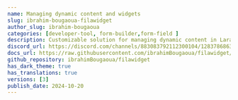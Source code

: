 ```yaml
---
name: Managing dynamic content and widgets
slug: ibrahim-bougaoua-filawidget
author_slug: ibrahim-bougaoua
categories: [developer-tool, form-builder,form-field ]
description: Customizable solution for managing dynamic content in Laravel projects using FilamentPHP.
discord_url: https://discord.com/channels/883083792112300104/1283786863122845697
docs_url: https://raw.githubusercontent.com/ibrahimBougaoua/filawidget/main/README.md
github_repository: ibrahimBougaoua/filawidget
has_dark_theme: true
has_translations: true
versions: [3]
publish_date: 2024-10-20
---
```

